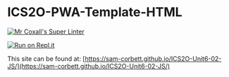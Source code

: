 # ICS2O-PWA-Template-HTML

[![Mr Coxall's Super Linter](https://github.com/sam-corbett/ICS2O-Unit6-02-JS/workflows/Mr%20Coxall's%20Super%20Linter/badge.svg)](https://github.com/sam-corbett/ICS2O-Unit6-02-JS/actions)

[![Run on Repl.it](https://repl.it/badge/github/sam-corbett/ICS2O-Unit6-02-JS)](https://repl.it/github/sam-corbett/ICS2O-Unit6-02-JS)

This site can be found at: [https://sam-corbett.github.io/ICS2O-Unit6-02-JS/](https://sam-corbett.github.io/ICS2O-Unit6-02-JS/)
